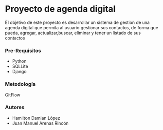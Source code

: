 # Proyecto de agenda digital

El objetivo de este proyecto es desarrollar un sistema de gestion de una agenda digital que permita al usuario gestionar sus contactos, de forma que pueda, agregar, actualizar,buscar, eliminar y tener un listado de sus contactos


### Pre-Requisitos

* Python
* SQLLite
* Django

### Metodología 

GitFlow

### Autores

* Hamilton Damian López 
* Juan Manuel Arenas Rincón
